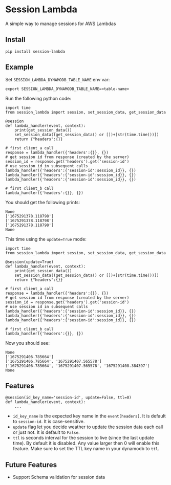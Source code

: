 # Session Lambda
A simple way to manage sessions for AWS Lambdas

## Install
```
pip install session-lambda
```

## Example
Set `SESSION_LAMBDA_DYNAMODB_TABLE_NAME` env var:
```
export SESSION_LAMBDA_DYNAMODB_TABLE_NAME=<table-name>
```
Run the following python code:
```
import time
from session_lambda import session, set_session_data, get_session_data

@session
def lambda_handler(event, context):
    print(get_session_data())
    set_session_data((get_session_data() or [])+[str(time.time())])
    return {"headers":{}}

# first client_a call 
response = lambda_handler({'headers':{}}, {})  
# get session id from response (created by the server)
session_id = response.get('headers').get('session-id')
# use session id in subsequent calls
lambda_handler({'headers':{'session-id':session_id}}, {})
lambda_handler({'headers':{'session-id':session_id}}, {})
lambda_handler({'headers':{'session-id':session_id}}, {})

# first client_b call 
lambda_handler({'headers':{}}, {})
```
You should get the following prints:
```
None
['1675291378.118798']
['1675291378.118798']
['1675291378.118798']
None
```
This time using the `update=True` mode:
```
import time
from session_lambda import session, set_session_data, get_session_data

@session(update=True)
def lambda_handler(event, context):
    print(get_session_data())
    set_session_data((get_session_data() or [])+[str(time.time())])
    return {"headers":{}}

# first client_a call 
response = lambda_handler({'headers':{}}, {})  
# get session id from response (created by the server)
session_id = response.get('headers').get('session-id')
# use session id in subsequent calls
lambda_handler({'headers':{'session-id':session_id}}, {})
lambda_handler({'headers':{'session-id':session_id}}, {})
lambda_handler({'headers':{'session-id':session_id}}, {})

# first client_b call 
lambda_handler({'headers':{}}, {})
```
Now you should see:
```
None
['1675291406.785664']
['1675291406.785664', '1675291407.565578']
['1675291406.785664', '1675291407.565578', '1675291408.384397']
None
```

## Features
```
@session(id_key_name='session-id', update=False, ttl=0)
def lambda_handler(event, context):
    ...
```
- `id_key_name` is the expected key name in the `event[headers]`. It is default to `session-id`. It is case-sensitive.
- `update` flag let you decide weather to update the session data each call or just not. It is default to `False`.
- `ttl` is seconds interval for the session to live (since the last update time). By default it is disabled. Any value larger then 0 will enable this feature. Make sure to set the TTL key name in your dynamodb to `ttl`.

## Future Features
- Support Schema validation for session data
